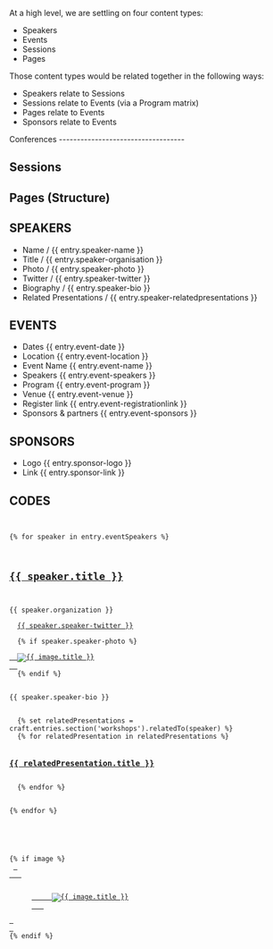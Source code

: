 
At a high level, we are settling on four content types:
<ul>
<li>Speakers</li>
<li>Events</li>
<li>Sessions</li>
<li>Pages</li>
</ul>
Those content types would be related together in the following ways:
<ul>
<li>Speakers relate to Sessions</li>
<li>Sessions relate to Events (via a Program matrix)</li>
<li>Pages relate to Events</li>
<li>Sponsors relate to Events</li>
</ul>
Conferences
-----------------------------------





Sessions
-----------------------------------






Pages (Structure)
-----------------------------------






SPEAKERS
-----------------------------------
<ul>
<li>Name              / {{ entry.speaker-name }}</li>
<li>Title             / {{ entry.speaker-organisation }}</li>
<li>Photo             / {{ entry.speaker-photo }}</li>
<li>Twitter           / {{ entry.speaker-twitter }}</li>
<li>Biography           / {{ entry.speaker-bio }}</li>
<li>Related Presentations   / {{ entry.speaker-relatedpresentations }}</li>
</ul>


EVENTS
-----------------------------------
<ul>
<li>Dates              {{ entry.event-date }}</li>
<li>Location           {{ entry.event-location }}</li>
<li>Event Name         {{ entry.event-name }}</li>
<li>Speakers           {{ entry.event-speakers }}</li>
<li>Program            {{ entry.event-program }}</li>
<li>Venue              {{ entry.event-venue }}</li>
<li>Register link {{ entry.event-registrationlink }}</li>
<li>Sponsors & partners {{ entry.event-sponsors }}</li>
</ul>

SPONSORS
-----------------------------------
<ul>
<li>Logo {{ entry.sponsor-logo }}</li>
<li>Link {{ entry.sponsor-link }} </li>
</ul>



CODES
-----------------------------------

<pre>
<code>

{% for speaker in entry.eventSpeakers %}
  
  <h2><a class="speaker-title" href="{{ speaker.url }}">{{ speaker.title }}</a></h2>
  <div>{{ speaker.organization }}</div>
  <a class="speaker-twittwe" href="{{ speaker.speaker-twitter }}">{{ speaker.speaker-twitter }}</a>
  
  {% if speaker.speaker-photo %}
  <a class="speaker-photo" href="{{ speaker.url }}">
  <img src="{{ image.getUrl('small') }}" alt="{{ image.title }}" >
  </a>
  {% endif %}
  
  <div>{{ speaker.speaker-bio }}</div>

  {% set relatedPresentations = craft.entries.section('workshops').relatedTo(speaker) %}
  {% for relatedPresentation in relatedPresentations %}
  <h3><a class="program-title" href="{{ relatedPresentation.url }}">{{ relatedPresentation.title }}</a></h3>
  {% endfor %}


{% endfor %}

</code>
</pre>



<pre>
<code>

{% if image %}
 <a class="pull-right" href="{{ url }}"> 
   <figure class="placeholder">
     <img src="{{ image.getUrl('small') }}" alt="{{ image.title }}" >
   </figure> 
 </a>
{% endif %}

</code>
</pre>


